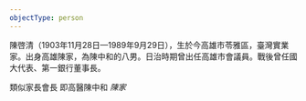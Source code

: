 ```yaml
---
objectType: person
---
```


陳啓清（1903年11月28日—1989年9月29日），生於今高雄市苓雅區，臺灣實業家。出身高雄陳家，為陳中和的八男。日治時期曾出任高雄市會議員。戰後曾任國大代表、第一銀行董事長。

類似家長會長
即高醫陳中和 *陳家*